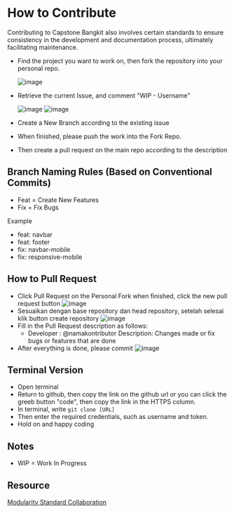 # How to Contribute

Contributing to Capstone Bangkit also involves certain standards to ensure consistency in the development and documentation process, ultimately facilitating maintenance.

- Find the project you want to work on, then fork the repository into your personal repo.

  ![image](https://user-images.githubusercontent.com/56821766/186122252-aec7ead3-4eb0-40bd-9470-490c4b1d53e1.png)

- Retrieve the current Issue, and comment "WIP - Username"

  ![image](https://user-images.githubusercontent.com/56821766/186123830-6fd81a6d-af50-4e6f-918f-1d319dec3dec.png)
  ![image](https://user-images.githubusercontent.com/56821766/186123869-0310e5c5-db2b-4e06-9a0a-9d706397a6d0.png)

- Create a New Branch according to the existing issue
- When finished, please push the work into the Fork Repo.
- Then create a pull request on the main repo according to the description

## Branch Naming Rules (Based on Conventional Commits)

- Feat = Create New Features
- Fix = Fix Bugs

Example

- feat: navbar
- feat: footer
- fix: navbar-mobile
- fix: responsive-mobile

## How to Pull Request

- Click Pull Request on the Personal Fork when finished, click the new pull request button
  ![image](https://user-images.githubusercontent.com/56821766/186129931-6146e7e7-eef4-4e02-baed-ce68ede1bf9e.png)
- Sesuaikan dengan base repository dan head repository, setelah selesai klik button create repository
  ![image](https://user-images.githubusercontent.com/56821766/186130276-44aa78be-6a50-492e-b1bb-f01b6a668ed5.png)
- Fill in the Pull Request description as follows:
  - Developer : @namakontributor Description: Changes made or fix bugs or features that are done
- After everything is done, please commit
  ![image](https://user-images.githubusercontent.com/56821766/186131108-2d70ab55-cd76-43fb-81b6-ffda0ba19f1c.png)

## Terminal Version

- Open terminal
- Return to github, then copy the link on the github url or you can click the greeb button "code", then copy the link in the HTTPS column.
- In terminal, write `git clone [URL]`
- Then enter the required credentials, such as username and token.
- Hold on and happy coding

## Notes

- WIP = Work In Progress

## Resource

[Modularity Standard Collaboration](https://github.com/Modularity-Community/StandardCollaboration)